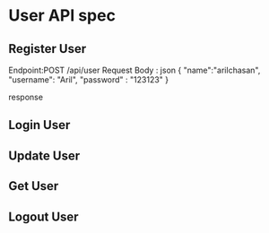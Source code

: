 # User API spec

## Register User
Endpoint:POST /api/user
Request Body :
json 
 {
    "name":"arilchasan",
    "username": "Aril",
    "password" : "123123"
 }

 response
 
## Login User
## Update User
## Get User
## Logout User
